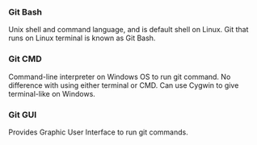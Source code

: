 ### Git Bash
Unix shell and command language, and is default shell on Linux. Git that runs on Linux terminal is known as Git Bash.

### Git CMD
Command-line interpreter on Windows OS to run git command. No difference with using either terminal or CMD. Can use Cygwin to give terminal-like on Windows.

### Git GUI
Provides Graphic User Interface to run git commands.

